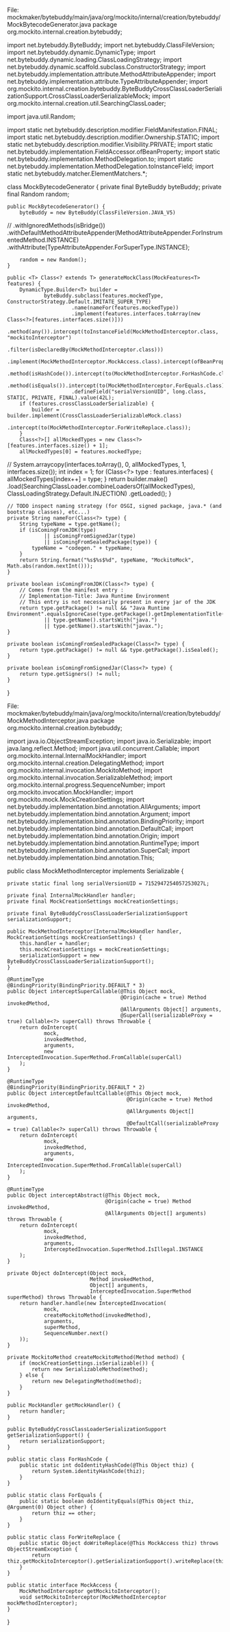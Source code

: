 

File: mockmaker/bytebuddy/main/java/org/mockito/internal/creation/bytebuddy/MockBytecodeGenerator.java
package org.mockito.internal.creation.bytebuddy;

import net.bytebuddy.ByteBuddy;
import net.bytebuddy.ClassFileVersion;
import net.bytebuddy.dynamic.DynamicType;
import net.bytebuddy.dynamic.loading.ClassLoadingStrategy;
import net.bytebuddy.dynamic.scaffold.subclass.ConstructorStrategy;
import net.bytebuddy.implementation.attribute.MethodAttributeAppender;
import net.bytebuddy.implementation.attribute.TypeAttributeAppender;
import org.mockito.internal.creation.bytebuddy.ByteBuddyCrossClassLoaderSerializationSupport.CrossClassLoaderSerializableMock;
import org.mockito.internal.creation.util.SearchingClassLoader;

import java.util.Random;

import static net.bytebuddy.description.modifier.FieldManifestation.FINAL;
import static net.bytebuddy.description.modifier.Ownership.STATIC;
import static net.bytebuddy.description.modifier.Visibility.PRIVATE;
import static net.bytebuddy.implementation.FieldAccessor.ofBeanProperty;
import static net.bytebuddy.implementation.MethodDelegation.to;
import static net.bytebuddy.implementation.MethodDelegation.toInstanceField;
import static net.bytebuddy.matcher.ElementMatchers.*;

class MockBytecodeGenerator {
    private final ByteBuddy byteBuddy;
    private final Random random;

    public MockBytecodeGenerator() {
        byteBuddy = new ByteBuddy(ClassFileVersion.JAVA_V5)
//                .withIgnoredMethods(isBridge())
                .withDefaultMethodAttributeAppender(MethodAttributeAppender.ForInstrumentedMethod.INSTANCE)
                .withAttribute(TypeAttributeAppender.ForSuperType.INSTANCE);

        random = new Random();
    }

    public <T> Class<? extends T> generateMockClass(MockFeatures<T> features) {
        DynamicType.Builder<T> builder =
                byteBuddy.subclass(features.mockedType, ConstructorStrategy.Default.IMITATE_SUPER_TYPE)
                         .name(nameFor(features.mockedType))
                         .implement(features.interfaces.toArray(new Class<?>[features.interfaces.size()]))
                         .method(any()).intercept(toInstanceField(MockMethodInterceptor.class, "mockitoInterceptor")
                                                          .filter(isDeclaredBy(MockMethodInterceptor.class)))
                         .implement(MockMethodInterceptor.MockAccess.class).intercept(ofBeanProperty())
                         .method(isHashCode()).intercept(to(MockMethodInterceptor.ForHashCode.class))
                         .method(isEquals()).intercept(to(MockMethodInterceptor.ForEquals.class))
                         .defineField("serialVersionUID", long.class, STATIC, PRIVATE, FINAL).value(42L);
        if (features.crossClassLoaderSerializable) {
            builder = builder.implement(CrossClassLoaderSerializableMock.class)
                             .intercept(to(MockMethodInterceptor.ForWriteReplace.class));
        }
        Class<?>[] allMockedTypes = new Class<?>[features.interfaces.size() + 1];
        allMockedTypes[0] = features.mockedType;
//            System.arraycopy(interfaces.toArray(), 0, allMockedTypes, 1, interfaces.size());
        int index = 1;
        for (Class<?> type : features.interfaces) {
            allMockedTypes[index++] = type;
        }
        return builder.make()
                      .load(SearchingClassLoader.combineLoadersOf(allMockedTypes), ClassLoadingStrategy.Default.INJECTION)
                      .getLoaded();
    }

    // TODO inspect naming strategy (for OSGI, signed package, java.* (and bootstrap classes), etc...)
    private String nameFor(Class<?> type) {
        String typeName = type.getName();
        if (isComingFromJDK(type)
                || isComingFromSignedJar(type)
                || isComingFromSealedPackage(type)) {
            typeName = "codegen." + typeName;
        }
        return String.format("%s$%s$%d", typeName, "MockitoMock", Math.abs(random.nextInt()));
    }

    private boolean isComingFromJDK(Class<?> type) {
        // Comes from the manifest entry :
        // Implementation-Title: Java Runtime Environment
        // This entry is not necessarily present in every jar of the JDK
        return type.getPackage() != null && "Java Runtime Environment".equalsIgnoreCase(type.getPackage().getImplementationTitle())
                || type.getName().startsWith("java.")
                || type.getName().startsWith("javax.");
    }

    private boolean isComingFromSealedPackage(Class<?> type) {
        return type.getPackage() != null && type.getPackage().isSealed();
    }

    private boolean isComingFromSignedJar(Class<?> type) {
        return type.getSigners() != null;
    }
}


File: mockmaker/bytebuddy/main/java/org/mockito/internal/creation/bytebuddy/MockMethodInterceptor.java
package org.mockito.internal.creation.bytebuddy;

import java.io.ObjectStreamException;
import java.io.Serializable;
import java.lang.reflect.Method;
import java.util.concurrent.Callable;
import org.mockito.internal.InternalMockHandler;
import org.mockito.internal.creation.DelegatingMethod;
import org.mockito.internal.invocation.MockitoMethod;
import org.mockito.internal.invocation.SerializableMethod;
import org.mockito.internal.progress.SequenceNumber;
import org.mockito.invocation.MockHandler;
import org.mockito.mock.MockCreationSettings;
import net.bytebuddy.implementation.bind.annotation.AllArguments;
import net.bytebuddy.implementation.bind.annotation.Argument;
import net.bytebuddy.implementation.bind.annotation.BindingPriority;
import net.bytebuddy.implementation.bind.annotation.DefaultCall;
import net.bytebuddy.implementation.bind.annotation.Origin;
import net.bytebuddy.implementation.bind.annotation.RuntimeType;
import net.bytebuddy.implementation.bind.annotation.SuperCall;
import net.bytebuddy.implementation.bind.annotation.This;

public class MockMethodInterceptor implements Serializable {

    private static final long serialVersionUID = 7152947254057253027L;

    private final InternalMockHandler handler;
    private final MockCreationSettings mockCreationSettings;

    private final ByteBuddyCrossClassLoaderSerializationSupport serializationSupport;

    public MockMethodInterceptor(InternalMockHandler handler, MockCreationSettings mockCreationSettings) {
        this.handler = handler;
        this.mockCreationSettings = mockCreationSettings;
        serializationSupport = new ByteBuddyCrossClassLoaderSerializationSupport();
    }

    @RuntimeType
    @BindingPriority(BindingPriority.DEFAULT * 3)
    public Object interceptSuperCallable(@This Object mock,
                                         @Origin(cache = true) Method invokedMethod,
                                         @AllArguments Object[] arguments,
                                         @SuperCall(serializableProxy = true) Callable<?> superCall) throws Throwable {
        return doIntercept(
                mock,
                invokedMethod,
                arguments,
                new InterceptedInvocation.SuperMethod.FromCallable(superCall)
        );
    }

    @RuntimeType
    @BindingPriority(BindingPriority.DEFAULT * 2)
    public Object interceptDefaultCallable(@This Object mock,
                                           @Origin(cache = true) Method invokedMethod,
                                           @AllArguments Object[] arguments,
                                           @DefaultCall(serializableProxy = true) Callable<?> superCall) throws Throwable {
        return doIntercept(
                mock,
                invokedMethod,
                arguments,
                new InterceptedInvocation.SuperMethod.FromCallable(superCall)
        );
    }

    @RuntimeType
    public Object interceptAbstract(@This Object mock,
                                    @Origin(cache = true) Method invokedMethod,
                                    @AllArguments Object[] arguments) throws Throwable {
        return doIntercept(
                mock,
                invokedMethod,
                arguments,
                InterceptedInvocation.SuperMethod.IsIllegal.INSTANCE
        );
    }

    private Object doIntercept(Object mock,
                               Method invokedMethod,
                               Object[] arguments,
                               InterceptedInvocation.SuperMethod superMethod) throws Throwable {
        return handler.handle(new InterceptedInvocation(
                mock,
                createMockitoMethod(invokedMethod),
                arguments,
                superMethod,
                SequenceNumber.next()
        ));
    }

    private MockitoMethod createMockitoMethod(Method method) {
        if (mockCreationSettings.isSerializable()) {
            return new SerializableMethod(method);
        } else {
            return new DelegatingMethod(method);
        }
    }

    public MockHandler getMockHandler() {
        return handler;
    }

    public ByteBuddyCrossClassLoaderSerializationSupport getSerializationSupport() {
        return serializationSupport;
    }

    public static class ForHashCode {
        public static int doIdentityHashCode(@This Object thiz) {
            return System.identityHashCode(thiz);
        }
    }

    public static class ForEquals {
        public static boolean doIdentityEquals(@This Object thiz, @Argument(0) Object other) {
            return thiz == other;
        }
    }

    public static class ForWriteReplace {
        public static Object doWriteReplace(@This MockAccess thiz) throws ObjectStreamException {
            return thiz.getMockitoInterceptor().getSerializationSupport().writeReplace(thiz);
        }
    }

    public static interface MockAccess {
        MockMethodInterceptor getMockitoInterceptor();
        void setMockitoInterceptor(MockMethodInterceptor mockMethodInterceptor);
    }
}
